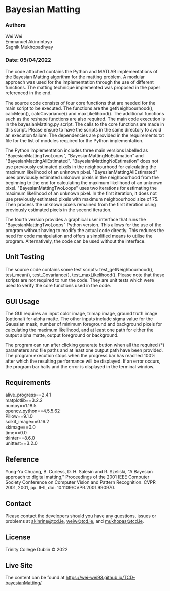 # Bayesian Matting

### Authors
Wei Wei<br/>
Emmanuel Akinrintoyo<br/>
Sagnik Mukhopadhyay
### Date: 05/04/2022


The code attached contains the Python and MATLAB implementations of the Bayesian Matting algorithm for the matting problem. A modular approach was used for the implementation through the use of different functions. The matting technique implemented was proposed in the paper referenced in the end.

The source code consists of four core functions that are needed for the main script to be executed. The functions are the getNeighbourhood(), calcMean(), calcCovariance() and maxLikelihood(). The additional functions such as the reshape functions are also required. The main code execution is in the bayesianMatting.py script. The calls to the core functions are made in this script. Please ensure to have the scripts in the same directory to avoid an execution failure. The dependencies are provided in the requirements.txt file for the list of modules required for the Python implementation.

The Python implementation includes three main versions labelled as "BayesianMattingTwoLoops", "BayesianMattingNoEstimation" and "BayesianMattingAllEstimated". "BayesianMattingNoEstimation" does not use previously estimated pixels in the neighbourhood for calculating the maximum likelihood of an unknown pixel. "BayesianMattingAllEstimated" uses previously estimated unknown pixels in the neighbourhood from the beginning to the end for calculating the maximum likelihood of an unknown pixel. "BayesianMattingTwoLoops" uses two iterations for estimating the maximum likelihood of an unknown pixel. In the first iteration, it does not use previously estimated pixels with maximum neighbourhood size of 75. Then process the unknown pixels remained from the first iteration using previously estimated pixels in the second iteration.

The fourth version provides a graphical user interface that runs the "BayesianMattingTwoLoops" Python version. This allows for the use of the program without having to modify the actual code directly. This reduces the need for code manipulation and offers a simplified means to utilise the program. Alternatively, the code can be used without the interface.


## Unit Testing
The source code contains some test scripts: test_getNeighbourhood(), test_mean(), test_Covariance(), test_maxLikelihood(). Please note that these scripts are not required to run the code. They are unit tests which were used to verify the core functions used in the code.


## GUI Usage
The GUI requires an input color image, trimap image, ground truth image (optional) for alpha matte. The other inputs include sigma value for the Gaussian mask, number of minimum foreground and background pixels for calculating the maximum likelihood, and at least one path for either the output alpha matte, output foreground or background. 

The program can run after clicking generate button when all the required (*) parameters and file paths and at least one output path have been provided. The program execution stops when the progress bar has reached 100% after which the resulting performance will be displayed. If an error occurs, the program bar halts and the error is displayed in the terminal window.


## Requirements
alive_progress==2.4.1<br/>
matplotlib==3.2.2<br/>
numpy==1.18.5<br/>
opencv_python==4.5.5.62<br/>
Pillow==9.1.0<br/>
scikit_image==0.16.2<br/>
skimage==0.0<br/>
time==0.0<br/>
tkinter==8.6.0<br/>
unittest==3.2.0


## Reference
Yung-Yu Chuang, B. Curless, D. H. Salesin and R. Szeliski, "A Bayesian approach to digital matting," Proceedings of the 2001 IEEE Computer 
Society Conference on Computer Vision and Pattern Recognition. CVPR 2001, 2001, pp. II-II, doi: 10.1109/CVPR.2001.990970.

## Contact
Please contact the developers should you have any questions, issues or problems at akinrine@tcd.ie, weiw@tcd.ie, and mukhopas@tcd.ie.

## License
Trinity College Dublin © 2022

## Live Site
The content can be found at https://wei-wei93.github.io/TCD-bayesianMatting/
